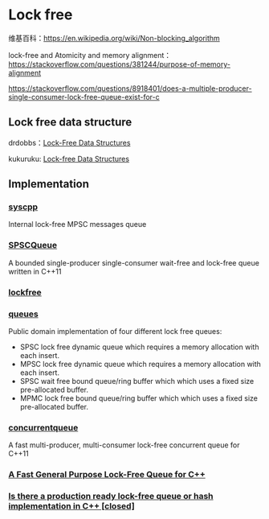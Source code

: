 # Lock free

维基百科：https://en.wikipedia.org/wiki/Non-blocking_algorithm

lock-free and Atomicity and memory alignment：https://stackoverflow.com/questions/381244/purpose-of-memory-alignment



https://stackoverflow.com/questions/8918401/does-a-multiple-producer-single-consumer-lock-free-queue-exist-for-c

## Lock free data structure

drdobbs：[Lock-Free Data Structures](https://www.drdobbs.com/lock-free-data-structures/184401865)

kukuruku: [Lock-free Data Structures](https://kukuruku.co/post/lock-free-data-structures-introduction/)

## Implementation

### [syscpp](https://github.com/lightful/syscpp)

Internal lock-free MPSC messages queue

### [SPSCQueue](https://github.com/rigtorp/SPSCQueue)

A bounded single-producer single-consumer wait-free and lock-free queue written in C++11

### [lockfree](https://github.com/huangfcn/lockfree)



### [queues](https://github.com/mstump/queues)

Public domain implementation of four different lock free queues:

- SPSC lock free dynamic queue which requires a memory allocation with each insert.
- MPSC lock free dynamic queue which requires a memory allocation with each insert.
- SPSC wait free bound queue/ring buffer which which uses a fixed size pre-allocated buffer.
- MPMC lock free bound queue/ring buffer which which uses a fixed size pre-allocated buffer.



### [concurrentqueue](https://github.com/cameron314/concurrentqueue)

A fast multi-producer, multi-consumer lock-free concurrent queue for C++11



### [A Fast General Purpose Lock-Free Queue for C++](https://moodycamel.com/blog/2014/a-fast-general-purpose-lock-free-queue-for-c++)



### [Is there a production ready lock-free queue or hash implementation in C++ [closed]](https://stackoverflow.com/questions/1164023/is-there-a-production-ready-lock-free-queue-or-hash-implementation-in-c)